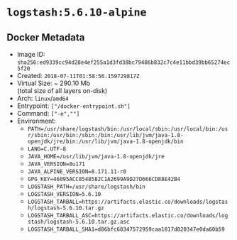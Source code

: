 # `logstash:5.6.10-alpine`

## Docker Metadata

- Image ID: `sha256:ed9339cc94d28e4ef255a1d3fd38bc79486b832c7c4e11bbd39bb65274ec5f20`
- Created: `2018-07-11T01:58:56.159729817Z`
- Virtual Size: ~ 290.10 Mb  
  (total size of all layers on-disk)
- Arch: `linux`/`amd64`
- Entrypoint: `["/docker-entrypoint.sh"]`
- Command: `["-e",""]`
- Environment:
  - `PATH=/usr/share/logstash/bin:/usr/local/sbin:/usr/local/bin:/usr/sbin:/usr/bin:/sbin:/bin:/usr/lib/jvm/java-1.8-openjdk/jre/bin:/usr/lib/jvm/java-1.8-openjdk/bin`
  - `LANG=C.UTF-8`
  - `JAVA_HOME=/usr/lib/jvm/java-1.8-openjdk/jre`
  - `JAVA_VERSION=8u171`
  - `JAVA_ALPINE_VERSION=8.171.11-r0`
  - `GPG_KEY=46095ACC8548582C1A2699A9D27D666CD88E42B4`
  - `LOGSTASH_PATH=/usr/share/logstash/bin`
  - `LOGSTASH_VERSION=5.6.10`
  - `LOGSTASH_TARBALL=https://artifacts.elastic.co/downloads/logstash/logstash-5.6.10.tar.gz`
  - `LOGSTASH_TARBALL_ASC=https://artifacts.elastic.co/downloads/logstash/logstash-5.6.10.tar.gz.asc`
  - `LOGSTASH_TARBALL_SHA1=d86bfc60347572959caa1817d020347e0da60b59`

